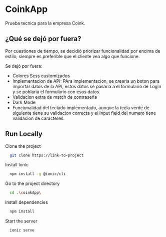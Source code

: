 
# CoinkApp

Prueba tecnica para la empresa Coink.



## ¿Qué se dejó por fuera?

Por cuestiones de tiempo, se decidió priorizar funcionalidad por encima de estilo, siempre es preferible que el cliente vea algo que funcione. 

Se dejó por fuera:

- Colores Scss customizados
- Implementacion de API:
PAra implementacion, se crearia un boton para importar datos de la API, estos datos se pasaria a el formulario de Login y se poblaria el formulario con esos datos.
- Validacion extra de match de contraseña
- Dark Mode
- Funcionalidad del teclado implementado, aunque la tecla verde de siguiente tiene su validacion correcta y el input field del numero tiene validacion de caracteres.
## Run Locally

Clone the project

```bash
  git clone https://link-to-project
```

Install Ionic

```bash
  npm install -g @ionic/cli
```

Go to the project directory

```bash
  cd .\coinkApp\
```

Install dependencies

```bash
  npm install
```

Start the server

```bash
  ionic serve
```

